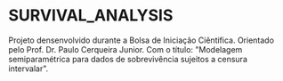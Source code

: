 # SURVIVAL_ANALYSIS
Projeto densenvolvido durante a Bolsa de Iniciação Ciêntifica. Orientado pelo Prof. Dr. Paulo Cerqueira Junior. Com o título: "Modelagem semiparamétrica para dados de sobrevivência sujeitos a censura intervalar".
